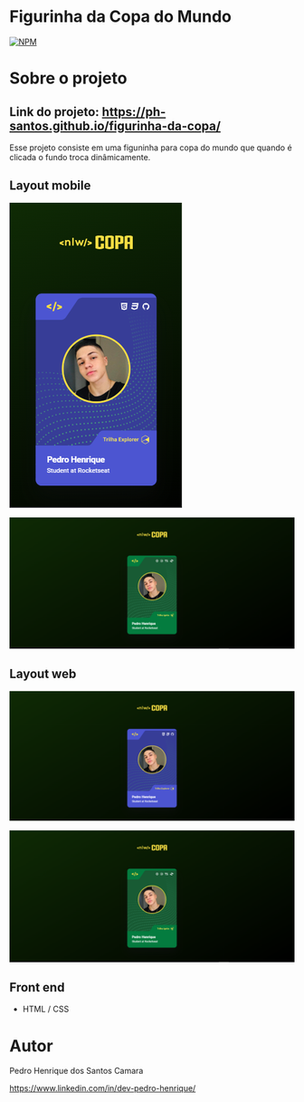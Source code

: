 # Figurinha da Copa do Mundo 
[![NPM](https://img.shields.io/npm/l/react)](https://github.com/ph-santos/exemplo-readme/blob/main/LICENCE) 

# Sobre o projeto

## Link do projeto: https://ph-santos.github.io/figurinha-da-copa/
Esse projeto consiste em uma figuninha para copa do mundo que quando é clicada o fundo troca dinâmicamente.

## Layout mobile
![Mobile 1](https://github.com/ph-santos/figurinha-da-copa/blob/main/assets/images/img-phone.png)

![Mobile 2](https://github.com/ph-santos/figurinha-da-copa/blob/main/assets/images/img-pc-verde.png)


## Layout web
![Web 1](https://github.com/ph-santos/figurinha-da-copa/blob/main/assets/images/img-pc.png)


![Web 2](https://github.com/ph-santos/figurinha-da-copa/blob/main/assets/images/img-pc-verde.png)


## Front end
- HTML / CSS 


# Autor

Pedro Henrique dos Santos Camara

https://www.linkedin.com/in/dev-pedro-henrique/



